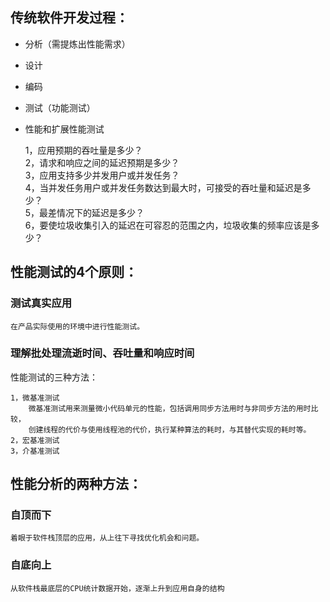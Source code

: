 ## 传统软件开发过程：
*	分析（需提炼出性能需求）
*	设计
*	编码
*	测试（功能测试）
*	性能和扩展性能测试

	1，应用预期的吞吐量是多少？  
	2，请求和响应之间的延迟预期是多少？  
	3，应用支持多少并发用户或并发任务？  
	4，当并发任务用户或并发任务数达到最大时，可接受的吞吐量和延迟是多少？  
	5，最差情况下的延迟是多少？  
	6，要使垃圾收集引入的延迟在可容忍的范围之内，垃圾收集的频率应该是多少？

## 性能测试的4个原则：

### 测试真实应用

	在产品实际使用的环境中进行性能测试。


### 理解批处理流逝时间、吞吐量和响应时间

性能测试的三种方法：  
	
	1，微基准测试
		微基准测试用来测量微小代码单元的性能，包括调用同步方法用时与非同步方法的用时比较，
		创建线程的代价与使用线程池的代价，执行某种算法的耗时，与其替代实现的耗时等。
	2，宏基准测试
	3，介基准测试


## 性能分析的两种方法：

### 自顶而下

	着眼于软件栈顶层的应用，从上往下寻找优化机会和问题。

### 自底向上

	从软件栈最底层的CPU统计数据开始，逐渐上升到应用自身的结构



